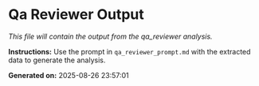 # Qa Reviewer Output

*This file will contain the output from the qa_reviewer analysis.*

**Instructions:** Use the prompt in `qa_reviewer_prompt.md` with the extracted data to generate the analysis.

**Generated on:** 2025-08-26 23:57:01

